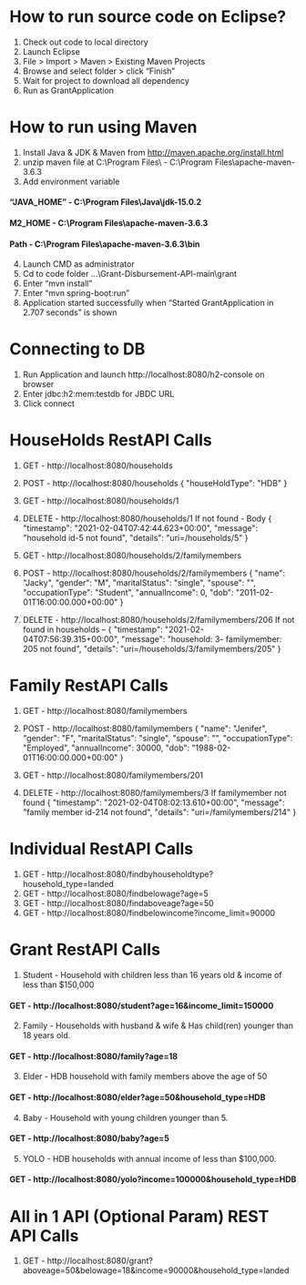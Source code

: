 How to run source code on Eclipse?
=================================
1.	Check out code to local directory
2.	Launch Eclipse
3.	File > Import > Maven > Existing Maven Projects
4.	Browse and select folder > click “Finish”
6.	Wait for project to download all dependency
7.	Run as GrantApplication


How to run using Maven
=================================
1.	Install Java & JDK & Maven from http://maven.apache.org/install.html 
2.	unzip maven file at C:\Program Files\   -   C:\Program Files\apache-maven-3.6.3
3.	Add environment variable 
#### “JAVA_HOME” - C:\Program Files\Java\jdk-15.0.2
#### M2_HOME - C:\Program Files\apache-maven-3.6.3
#### Path - C:\Program Files\apache-maven-3.6.3\bin 
4.	Launch CMD as administrator
5.	Cd to code folder …\Grant-Disbursement-API-main\grant
6.	Enter “mvn install”
7.	Enter “mvn spring-boot:run”
8.	Application started successfully when “Started GrantApplication in 2.707 seconds” is shown



Connecting to DB
=================================
1.	Run Application and launch http://localhost:8080/h2-console on browser
2.	Enter jdbc:h2:mem:testdb for JBDC URL
3.	Click connect 


HouseHolds RestAPI Calls
=============
1.	GET - http://localhost:8080/households
2.	POST - http://localhost:8080/households 
{
	"houseHoldType": "HDB"
}


3.	GET - http://localhost:8080/households/1 
4.	DELETE - http://localhost:8080/households/1
If not found - Body
{
    "timestamp": "2021-02-04T07:42:44.623+00:00",
    "message": "household id-5 not found",
    "details": "uri=/households/5"
}


5.	GET - http://localhost:8080/households/2/familymembers 
6.	POST - http://localhost:8080/households/2/familymembers
{
    "name": "Jacky",
    "gender": "M",
    "maritalStatus": "single",
    "spouse": "",
    "occupationType": "Student",
    "annualIncome": 0,
    "dob": "2011-02-01T16:00:00.000+00:00"
}


7.	DELETE - http://localhost:8080/households/2/familymembers/206
If not found in households – 
{
    "timestamp": "2021-02-04T07:56:39.315+00:00",
    "message": "household: 3- familymember: 205 not found",
    "details": "uri=/households/3/familymembers/205"
}


Family RestAPI Calls
=============
1.	GET - http://localhost:8080/familymembers 
2.	POST - http://localhost:8080/familymembers
{
    "name": "Jenifer",
    "gender": "F",
    "maritalStatus": "single",
    "spouse": "",
    "occupationType": "Employed",
    "annualIncome": 30000,
    "dob": "1988-02-01T16:00:00.000+00:00"
}


3.	GET - http://localhost:8080/familymembers/201
4.	DELETE - http://localhost:8080/familymembers/3
If familymember not found
{
    "timestamp": "2021-02-04T08:02:13.610+00:00",
    "message": "family member id-214 not found",
    "details": "uri=/familymembers/214"
}



Individual RestAPI Calls
=============
1.	GET - http://localhost:8080/findbyhouseholdtype?household_type=landed 
2.	GET - http://localhost:8080/findbelowage?age=5 
3.	GET - http://localhost:8080/findaboveage?age=50 
4.	GET - http://localhost:8080/findbelowincome?income_limit=90000


Grant RestAPI Calls
=============
1.	Student - Household with children less than 16 years old & income of less than $150,000
#### GET - http://localhost:8080/student?age=16&income_limit=150000 

2.	Family - Households with husband & wife & Has child(ren) younger than 18 years old.
#### GET - http://localhost:8080/family?age=18

3.	Elder - HDB household with family members above the age of 50
#### GET - http://localhost:8080/elder?age=50&household_type=HDB 

4.	Baby - Household with young children younger than 5.
#### GET - http://localhost:8080/baby?age=5  

5.	YOLO - HDB households with annual income of less than $100,000.
#### GET - http://localhost:8080/yolo?income=100000&household_type=HDB


All in 1 API (Optional Param) REST API Calls
=============
1.	GET - http://localhost:8080/grant?aboveage=50&belowage=18&income=90000&household_type=landed
